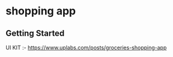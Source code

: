 # shopping app



## Getting Started

UI KIT :- https://www.uplabs.com/posts/groceries-shopping-app
